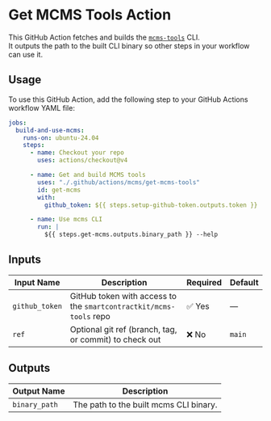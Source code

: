# Get MCMS Tools Action

This GitHub Action fetches and builds the
[`mcms-tools`](https://github.com/smartcontractkit/mcms-tools) CLI.  
It outputs the path to the built CLI binary so other steps in your workflow can
use it.

## Usage

To use this GitHub Action, add the following step to your GitHub Actions
workflow YAML file:

```yaml
jobs:
  build-and-use-mcms:
    runs-on: ubuntu-24.04
    steps:
      - name: Checkout your repo
        uses: actions/checkout@v4

      - name: Get and build MCMS tools
        uses: "./.github/actions/mcms/get-mcms-tools"
        id: get-mcms
        with:
          github_token: ${{ steps.setup-github-token.outputs.token }}

      - name: Use mcms CLI
        run: |
          ${{ steps.get-mcms.outputs.binary_path }} --help
```

## Inputs

| Input Name     | Description                                                        | Required | Default |
| -------------- | ------------------------------------------------------------------ | -------- | ------- |
| `github_token` | GitHub token with access to the `smartcontractkit/mcms-tools` repo | ✅ Yes   | —       |
| `ref`          | Optional git ref (branch, tag, or commit) to check out             | ❌ No    | `main`  |

## Outputs

| Output Name   | Description                            |
| ------------- | -------------------------------------- |
| `binary_path` | The path to the built mcms CLI binary. |
